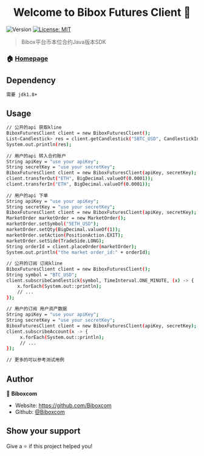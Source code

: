 <h1 align="center">Welcome to Bibox Futures Client 👋</h1>
<p>
  <img alt="Version" src="https://img.shields.io/badge/version-v1.0.0-blue.svg?cacheSeconds=2592000" />
  <a href="#" target="_blank">
    <img alt="License: MIT" src="https://img.shields.io/badge/License-MIT-yellow.svg" />
  </a>
</p>

> Bibox平台币本位合约Java版本SDK

### 🏠 [Homepage](https://futures.bibox.me/zh/futures)

## Dependency

```sh
需要 jdk1.8+
```

## Usage

```sh
// 公开的api 获取kline
BiboxFuturesClient client = new BiboxFuturesClient();
List<Candlestick> res = client.getCandlestick("5BTC_USD", CandlestickInterval.WEEKLY,10);
System.out.println(res);
        
// 用户的api 转入合约账户
String apiKey = "use your apiKey";
String secretKey = "use your secretKey";
BiboxFuturesClient client = new BiboxFuturesClient(apiKey, secretKey);
client.transferOut("ETH", BigDecimal.valueOf(0.0001));
client.transferIn("ETH", BigDecimal.valueOf(0.0001));
        
// 用户的api 下单
String apiKey = "use your apiKey";
String secretKey = "use your secretKey";
BiboxFuturesClient client = new BiboxFuturesClient(apiKey, secretKey);
MarketOrder marketOrder = new MarketOrder();
marketOrder.setSymbol("5ETH_USD");
marketOrder.setQty(BigDecimal.valueOf(1));
marketOrder.setAction(PositionAction.EXIT);
marketOrder.setSide(TradeSide.LONG);
String orderId = client.placeOrder(marketOrder);
System.out.println("the market order_id:" + orderId);
        
// 公开的订阅 订阅kline
BiboxFuturesClient client = new BiboxFuturesClient();
String symbol = "BTC_USD";
client.subscribeCandlestick(symbol, TimeInterval.ONE_MINUTE, (x) -> {
    x.forEach(System.out::println);
    // ...
});
        
// 用户的订阅 用户资产数据
String apiKey = "use your apiKey";
String secretKey = "use your secretKey";
BiboxFuturesClient client = new BiboxFuturesClient(apiKey, secretKey);
client.subscribeAccount(x -> {
     x.forEach(System.out::println);
     // ...
});
        
// 更多的可以参考测试用例
```

## Author

👤 **Biboxcom**

* Website: https://github.com/Biboxcom
* Github: [@Biboxcom](https://github.com/Biboxcom)

## Show your support

Give a ⭐️ if this project helped you!



